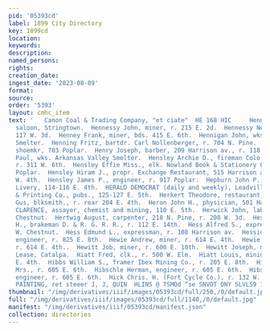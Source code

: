 ```yaml
---
pid: '05393cd'
label: 1899 City Directory
key: 1899cd
location: 
keywords: 
description: 
named_persons: 
rights: 
creation_date: 
ingest_date: '2023-08-09'
format: 
source: 
order: '5393'
layout: cmhc_item
text: '   Canon Coal & Trading Company, "et ciate"  HE 168 HIC     Hennessey Patrick,
  saloon, Stringtown.  Hennessy John, miner, r. 215 E. 2d.  Hennessy Nelly Miss, r.
  117 W. 3d.  Henney Frank, miner, bds. 415 E. 6th.  Hennigan John, wks. Bi-Metallic
  Smelter.  Henning Fritz, bartdr. Carl Nollenberger, r. 704 N. Pine.  Henning Gotfried,
  shoemkr, 703 Poplar.  Henry Joseph, barber, 209 Harrison av., r. 118 E. 8th.  Henry
  Paul, wks. Arkansas Valley Smelter.  Hensley Archie D., fireman Colo. Mid. Ry.,
  r. 311 W. 6th.  Hensley Effie Miss., elk. Nowland Book & Stationery Co., r. 917
  Poplar.  Hensley Hiram J., propr. Exchange Restaurant, 515 Harrison av., r. 221
  W. 4th.  Hensley James P., engineer, r. 917 Poplar.  Hepburn John P., prop. Palace
  Livery, 114-116 E. 4th.  HERALD DEMOCRAT (daily and weekly), Leadville Pub- lishing
  & Printing Co., pubs., 125-127 E. 5th.  Herkert Theodore, restaurant, 228 E. 6th.  Herman
  Gus, blksmith., r. rear 204 E. 4th.  Heron John H., physician, 501 Harrison av.  HERSEY
  CLARENCE, assayer, chemist and mining, 110 E. 5th.  Herwick John, lab., r. 514 W.
  Chestnut.  Hertwig August, carpenter, 218 N. Pine, r. 208 W. 3d.  Heseltine Charles
  H., brakeman D. & R. G. R. R., r. 112 E. 14th.  Hess Alfred S., expressman, r. 324
  W. Chestnut.  Hess Edmund L., expressman, r. 108 Harrison av.  Hession William J.,
  engineer, r. 825 E. 8th.  Hewie Andrew, miner, r. 614 E. 4th.  Hewie William, miner,
  r. 614 E. 4th..  Hewitt Job, miner, r. 600 E. 10th.  Hewitt Joseph, miner Arthur
  Lease, Catalpa.  Hiatt Fred, clk., r. 500 W. Elm.  Hiatt Louis, mining, rms. 115
  E. 4th.  Hibbs William S., framer Ibex Mining Co., r. 205 E. 8th.  Hibschle Catherine
  Mrs., r. 605 E. 6th.  Hibschle Herman, engineer, r. 605 E. 6th.  Hibschle William,
  engineer, r. 605 E. 6th.  Hick Chris. H. (Fort Cycle Co.), r. 132 W. 6th.  HOUSE
  PAINTING, ret steeer J, J, QUIN  HLINS @ TSMOd “se SNVOT ONY SLVLS9 13d     = '
thumbnail: "/img/derivatives/iiif/images/05393cd/full/250,/0/default.jpg"
full: "/img/derivatives/iiif/images/05393cd/full/1140,/0/default.jpg"
manifest: "/img/derivatives/iiif/05393cd/manifest.json"
collection: directories
---
```

